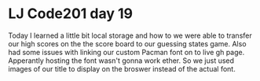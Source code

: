 # LJ Code201 day 19

Today I learned a little bit local storage and how to we were able to transfer our high scores on the the score 
board to our guessing states game. Also had some issues with linking our custom Pacman font on to live gh page. 
Apperantly hosting the font wasn't gonna work ether. So we just used images of our title to display on the broswer 
instead of the actual font. 
